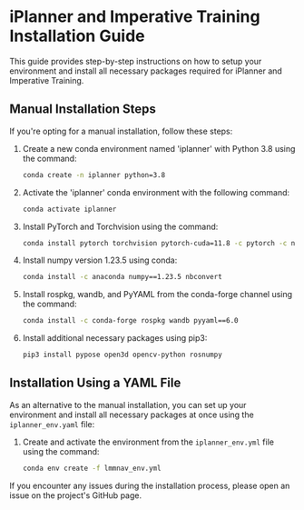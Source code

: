# iPlanner and Imperative Training Installation Guide

This guide provides step-by-step instructions on how to setup your environment and install all necessary packages required for iPlanner and Imperative Training.

## Manual Installation Steps

If you're opting for a manual installation, follow these steps:

1. Create a new conda environment named 'iplanner' with Python 3.8 using the command:
    ```bash
    conda create -n iplanner python=3.8
    ```

2. Activate the 'iplanner' conda environment with the following command:
    ```bash
    conda activate iplanner
    ```

3. Install PyTorch and Torchvision using the command:
    ```bash
    conda install pytorch torchvision pytorch-cuda=11.8 -c pytorch -c nvidia
    ```

4. Install numpy version 1.23.5 using conda:
    ```bash
    conda install -c anaconda numpy==1.23.5 nbconvert
    ```

5. Install rospkg, wandb, and PyYAML from the conda-forge channel using the command:
    ```bash
    conda install -c conda-forge rospkg wandb pyyaml==6.0
    ```

6. Install additional necessary packages using pip3:
    ```bash
    pip3 install pypose open3d opencv-python rosnumpy
    ```

## Installation Using a YAML File

As an alternative to the manual installation, you can set up your environment and install all necessary packages at once using the `iplanner_env.yaml` file:

1. Create and activate the environment from the `iplanner_env.yml` file using the command:
    ```bash
    conda env create -f lmmnav_env.yml
    ```

If you encounter any issues during the installation process, please open an issue on the project's GitHub page.